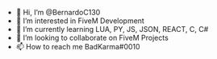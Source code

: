 - 👋 Hi, I’m @BernardoC130
- 👀 I’m interested in FiveM Development
- 🌱 I’m currently learning LUA, PY, JS, JSON, REACT, C, C#
- 💞️ I’m looking to collaborate on FiveM Projects
- 📫 How to reach me BadKarma#0010

<!---
BernardoC130/BernardoC130 is a ✨ special ✨ repository because its `README.md` (this file) appears on your GitHub profile.
You can click the Preview link to take a look at your changes.
--->
